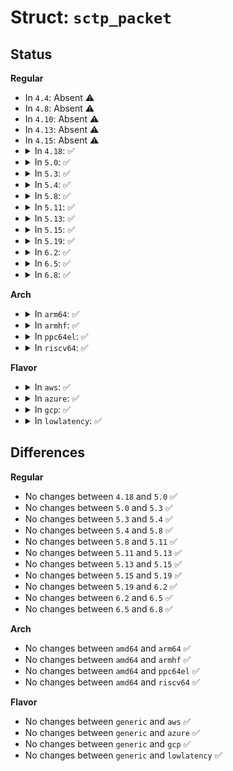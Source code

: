 # Struct: <code>sctp_packet</code>

## Status
<b>Regular</b>
<ul>
<li>
In <code>4.4</code>: Absent ⚠️
</li>
<li>
In <code>4.8</code>: Absent ⚠️
</li>
<li>
In <code>4.10</code>: Absent ⚠️
</li>
<li>
In <code>4.13</code>: Absent ⚠️
</li>
<li>
In <code>4.15</code>: Absent ⚠️
</li>
<li>
<details>
<summary>In <code>4.18</code>: ✅</summary>

```c
struct sctp_packet {
    __u16 source_port;
    __u16 destination_port;
    __u32 vtag;
    struct list_head chunk_list;
    size_t overhead;
    size_t size;
    size_t max_size;
    struct sctp_transport *transport;
    struct sctp_chunk *auth;
    u8 has_cookie_echo;
    u8 has_sack;
    u8 has_auth;
    u8 has_data;
    u8 ipfragok;
};
```
</details>
</li>
<li>
<details>
<summary>In <code>5.0</code>: ✅</summary>

```c
struct sctp_packet {
    __u16 source_port;
    __u16 destination_port;
    __u32 vtag;
    struct list_head chunk_list;
    size_t overhead;
    size_t size;
    size_t max_size;
    struct sctp_transport *transport;
    struct sctp_chunk *auth;
    u8 has_cookie_echo;
    u8 has_sack;
    u8 has_auth;
    u8 has_data;
    u8 ipfragok;
};
```
</details>
</li>
<li>
<details>
<summary>In <code>5.3</code>: ✅</summary>

```c
struct sctp_packet {
    __u16 source_port;
    __u16 destination_port;
    __u32 vtag;
    struct list_head chunk_list;
    size_t overhead;
    size_t size;
    size_t max_size;
    struct sctp_transport *transport;
    struct sctp_chunk *auth;
    u8 has_cookie_echo;
    u8 has_sack;
    u8 has_auth;
    u8 has_data;
    u8 ipfragok;
};
```
</details>
</li>
<li>
<details>
<summary>In <code>5.4</code>: ✅</summary>

```c
struct sctp_packet {
    __u16 source_port;
    __u16 destination_port;
    __u32 vtag;
    struct list_head chunk_list;
    size_t overhead;
    size_t size;
    size_t max_size;
    struct sctp_transport *transport;
    struct sctp_chunk *auth;
    u8 has_cookie_echo;
    u8 has_sack;
    u8 has_auth;
    u8 has_data;
    u8 ipfragok;
};
```
</details>
</li>
<li>
<details>
<summary>In <code>5.8</code>: ✅</summary>

```c
struct sctp_packet {
    __u16 source_port;
    __u16 destination_port;
    __u32 vtag;
    struct list_head chunk_list;
    size_t overhead;
    size_t size;
    size_t max_size;
    struct sctp_transport *transport;
    struct sctp_chunk *auth;
    u8 has_cookie_echo;
    u8 has_sack;
    u8 has_auth;
    u8 has_data;
    u8 ipfragok;
};
```
</details>
</li>
<li>
<details>
<summary>In <code>5.11</code>: ✅</summary>

```c
struct sctp_packet {
    __u16 source_port;
    __u16 destination_port;
    __u32 vtag;
    struct list_head chunk_list;
    size_t overhead;
    size_t size;
    size_t max_size;
    struct sctp_transport *transport;
    struct sctp_chunk *auth;
    u8 has_cookie_echo;
    u8 has_sack;
    u8 has_auth;
    u8 has_data;
    u8 ipfragok;
};
```
</details>
</li>
<li>
<details>
<summary>In <code>5.13</code>: ✅</summary>

```c
struct sctp_packet {
    __u16 source_port;
    __u16 destination_port;
    __u32 vtag;
    struct list_head chunk_list;
    size_t overhead;
    size_t size;
    size_t max_size;
    struct sctp_transport *transport;
    struct sctp_chunk *auth;
    u8 has_cookie_echo;
    u8 has_sack;
    u8 has_auth;
    u8 has_data;
    u8 ipfragok;
};
```
</details>
</li>
<li>
<details>
<summary>In <code>5.15</code>: ✅</summary>

```c
struct sctp_packet {
    __u16 source_port;
    __u16 destination_port;
    __u32 vtag;
    struct list_head chunk_list;
    size_t overhead;
    size_t size;
    size_t max_size;
    struct sctp_transport *transport;
    struct sctp_chunk *auth;
    u8 has_cookie_echo;
    u8 has_sack;
    u8 has_auth;
    u8 has_data;
    u8 ipfragok;
};
```
</details>
</li>
<li>
<details>
<summary>In <code>5.19</code>: ✅</summary>

```c
struct sctp_packet {
    __u16 source_port;
    __u16 destination_port;
    __u32 vtag;
    struct list_head chunk_list;
    size_t overhead;
    size_t size;
    size_t max_size;
    struct sctp_transport *transport;
    struct sctp_chunk *auth;
    u8 has_cookie_echo;
    u8 has_sack;
    u8 has_auth;
    u8 has_data;
    u8 ipfragok;
};
```
</details>
</li>
<li>
<details>
<summary>In <code>6.2</code>: ✅</summary>

```c
struct sctp_packet {
    __u16 source_port;
    __u16 destination_port;
    __u32 vtag;
    struct list_head chunk_list;
    size_t overhead;
    size_t size;
    size_t max_size;
    struct sctp_transport *transport;
    struct sctp_chunk *auth;
    u8 has_cookie_echo;
    u8 has_sack;
    u8 has_auth;
    u8 has_data;
    u8 ipfragok;
};
```
</details>
</li>
<li>
<details>
<summary>In <code>6.5</code>: ✅</summary>

```c
struct sctp_packet {
    __u16 source_port;
    __u16 destination_port;
    __u32 vtag;
    struct list_head chunk_list;
    size_t overhead;
    size_t size;
    size_t max_size;
    struct sctp_transport *transport;
    struct sctp_chunk *auth;
    u8 has_cookie_echo;
    u8 has_sack;
    u8 has_auth;
    u8 has_data;
    u8 ipfragok;
};
```
</details>
</li>
<li>
<details>
<summary>In <code>6.8</code>: ✅</summary>

```c
struct sctp_packet {
    __u16 source_port;
    __u16 destination_port;
    __u32 vtag;
    struct list_head chunk_list;
    size_t overhead;
    size_t size;
    size_t max_size;
    struct sctp_transport *transport;
    struct sctp_chunk *auth;
    u8 has_cookie_echo;
    u8 has_sack;
    u8 has_auth;
    u8 has_data;
    u8 ipfragok;
};
```
</details>
</li>
</ul>
<b>Arch</b>
<ul>
<li>
<details>
<summary>In <code>arm64</code>: ✅</summary>

```c
struct sctp_packet {
    __u16 source_port;
    __u16 destination_port;
    __u32 vtag;
    struct list_head chunk_list;
    size_t overhead;
    size_t size;
    size_t max_size;
    struct sctp_transport *transport;
    struct sctp_chunk *auth;
    u8 has_cookie_echo;
    u8 has_sack;
    u8 has_auth;
    u8 has_data;
    u8 ipfragok;
};
```
</details>
</li>
<li>
<details>
<summary>In <code>armhf</code>: ✅</summary>

```c
struct sctp_packet {
    __u16 source_port;
    __u16 destination_port;
    __u32 vtag;
    struct list_head chunk_list;
    size_t overhead;
    size_t size;
    size_t max_size;
    struct sctp_transport *transport;
    struct sctp_chunk *auth;
    u8 has_cookie_echo;
    u8 has_sack;
    u8 has_auth;
    u8 has_data;
    u8 ipfragok;
};
```
</details>
</li>
<li>
<details>
<summary>In <code>ppc64el</code>: ✅</summary>

```c
struct sctp_packet {
    __u16 source_port;
    __u16 destination_port;
    __u32 vtag;
    struct list_head chunk_list;
    size_t overhead;
    size_t size;
    size_t max_size;
    struct sctp_transport *transport;
    struct sctp_chunk *auth;
    u8 has_cookie_echo;
    u8 has_sack;
    u8 has_auth;
    u8 has_data;
    u8 ipfragok;
};
```
</details>
</li>
<li>
<details>
<summary>In <code>riscv64</code>: ✅</summary>

```c
struct sctp_packet {
    __u16 source_port;
    __u16 destination_port;
    __u32 vtag;
    struct list_head chunk_list;
    size_t overhead;
    size_t size;
    size_t max_size;
    struct sctp_transport *transport;
    struct sctp_chunk *auth;
    u8 has_cookie_echo;
    u8 has_sack;
    u8 has_auth;
    u8 has_data;
    u8 ipfragok;
};
```
</details>
</li>
</ul>
<b>Flavor</b>
<ul>
<li>
<details>
<summary>In <code>aws</code>: ✅</summary>

```c
struct sctp_packet {
    __u16 source_port;
    __u16 destination_port;
    __u32 vtag;
    struct list_head chunk_list;
    size_t overhead;
    size_t size;
    size_t max_size;
    struct sctp_transport *transport;
    struct sctp_chunk *auth;
    u8 has_cookie_echo;
    u8 has_sack;
    u8 has_auth;
    u8 has_data;
    u8 ipfragok;
};
```
</details>
</li>
<li>
<details>
<summary>In <code>azure</code>: ✅</summary>

```c
struct sctp_packet {
    __u16 source_port;
    __u16 destination_port;
    __u32 vtag;
    struct list_head chunk_list;
    size_t overhead;
    size_t size;
    size_t max_size;
    struct sctp_transport *transport;
    struct sctp_chunk *auth;
    u8 has_cookie_echo;
    u8 has_sack;
    u8 has_auth;
    u8 has_data;
    u8 ipfragok;
};
```
</details>
</li>
<li>
<details>
<summary>In <code>gcp</code>: ✅</summary>

```c
struct sctp_packet {
    __u16 source_port;
    __u16 destination_port;
    __u32 vtag;
    struct list_head chunk_list;
    size_t overhead;
    size_t size;
    size_t max_size;
    struct sctp_transport *transport;
    struct sctp_chunk *auth;
    u8 has_cookie_echo;
    u8 has_sack;
    u8 has_auth;
    u8 has_data;
    u8 ipfragok;
};
```
</details>
</li>
<li>
<details>
<summary>In <code>lowlatency</code>: ✅</summary>

```c
struct sctp_packet {
    __u16 source_port;
    __u16 destination_port;
    __u32 vtag;
    struct list_head chunk_list;
    size_t overhead;
    size_t size;
    size_t max_size;
    struct sctp_transport *transport;
    struct sctp_chunk *auth;
    u8 has_cookie_echo;
    u8 has_sack;
    u8 has_auth;
    u8 has_data;
    u8 ipfragok;
};
```
</details>
</li>
</ul>

## Differences
<b>Regular</b>
<ul>
<li>
No changes between <code>4.18</code> and <code>5.0</code> ✅
</li>
<li>
No changes between <code>5.0</code> and <code>5.3</code> ✅
</li>
<li>
No changes between <code>5.3</code> and <code>5.4</code> ✅
</li>
<li>
No changes between <code>5.4</code> and <code>5.8</code> ✅
</li>
<li>
No changes between <code>5.8</code> and <code>5.11</code> ✅
</li>
<li>
No changes between <code>5.11</code> and <code>5.13</code> ✅
</li>
<li>
No changes between <code>5.13</code> and <code>5.15</code> ✅
</li>
<li>
No changes between <code>5.15</code> and <code>5.19</code> ✅
</li>
<li>
No changes between <code>5.19</code> and <code>6.2</code> ✅
</li>
<li>
No changes between <code>6.2</code> and <code>6.5</code> ✅
</li>
<li>
No changes between <code>6.5</code> and <code>6.8</code> ✅
</li>
</ul>
<b>Arch</b>
<ul>
<li>
No changes between <code>amd64</code> and <code>arm64</code> ✅
</li>
<li>
No changes between <code>amd64</code> and <code>armhf</code> ✅
</li>
<li>
No changes between <code>amd64</code> and <code>ppc64el</code> ✅
</li>
<li>
No changes between <code>amd64</code> and <code>riscv64</code> ✅
</li>
</ul>
<b>Flavor</b>
<ul>
<li>
No changes between <code>generic</code> and <code>aws</code> ✅
</li>
<li>
No changes between <code>generic</code> and <code>azure</code> ✅
</li>
<li>
No changes between <code>generic</code> and <code>gcp</code> ✅
</li>
<li>
No changes between <code>generic</code> and <code>lowlatency</code> ✅
</li>
</ul>
